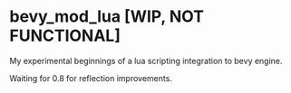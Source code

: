 # bevy_mod_lua [WIP, NOT FUNCTIONAL]

My experimental beginnings of a lua scripting integration to bevy engine.

Waiting for 0.8 for reflection improvements.
